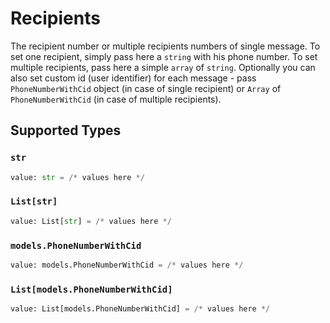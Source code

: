 # Recipients

The recipient number or multiple recipients numbers of single message. To set one recipient, simply pass here a `string` with his phone number. To set multiple recipients, pass here a simple `array` of `string`. Optionally you can also set custom id (user identifier) for each message - pass `PhoneNumberWithCid` object (in case of single recipient) or `Array` of `PhoneNumberWithCid` (in case of multiple recipients).


## Supported Types

### `str`

```python
value: str = /* values here */
```

### `List[str]`

```python
value: List[str] = /* values here */
```

### `models.PhoneNumberWithCid`

```python
value: models.PhoneNumberWithCid = /* values here */
```

### `List[models.PhoneNumberWithCid]`

```python
value: List[models.PhoneNumberWithCid] = /* values here */
```

